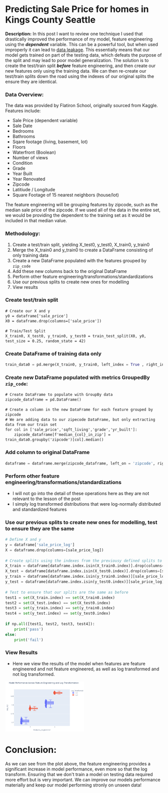 # Predicting Sale Price for homes in Kings County Seattle

**Description:** In this post I want to review one technique I used that drastically improved the performance of my model, feature engineering using the ***dependent*** variable. This can be a powerful tool, but when used improperly it can lead to [data leakage](https://medium.com/@gurupratap.matharu/data-leakage-in-machine-learning-390d560f0969). This essentially means that our model gets trained on part of the testing data, which defeats the purpose of the split and may lead to poor model generalization. The solution is to create the test/train split ***before*** feature engineering, and then create our new features only using the training data. We can then re-create our test/train splits down the road using the indexes of our original splits the ensure they are identical. 

### Data Overview:
The data was provided by Flatiron School, originally sourced from Kaggle. Features include:

- Sale Price (dependent variable)
- Sale Date
- Bedrooms
- Bathrooms
- Sqare footage (living, basement, lot)
- Floors
- Waterfront (Boolean)
- Number of views
- Condition
- Grade
- Year Built
- Year Renovated
- Zipcode
- Latitiude / Longitude
- Square Footage of 15 nearest neighbors (house/lot)

The feature engineering will be grouping features by zipcode, such as the median sale price of the zipcode. If we used all of the data in the entire set, we would be providing the dependent to the training set as it would be included in that median value. 

### Methodology:
1) Create a test/train split, yielding X_test0, y_test0, X_train0, y_train0
2) Merge the X_train0 and y_train0 to create a DataFrame consisting of only training data
3) Create a new DataFrame populated with the features grouped by `zip_code`
4) Add these new columns back to the original DataFrame
5) Perform other feature engineering/transformations/standardizations
6) Use our previous splits to create new ones for modelling
7) View results

### Create test/train split 
```python3
# Create our X and y
y0 = dataframe['sale_price']
X0 = dataframe.drop(columns=['sale_price'])

# Train/Test Split
X_train0, X_test0, y_train0, y_test0 = train_test_split(X0, y0, test_size = 0.25, random_state = 42)
```
### Create DataFrame of training data only
```python
train_data0 = pd.merge(X_train0, y_train0, left_index = True , right_index = True)
```

### Create new DataFrame populated with metrics GroupedBy `zip_code`:
```python3
# Create DataFrame to populate with GroupBy data
zipcode_dataframe = pd.DataFrame()

# Create a column in the new DataFrame for each feature grouped by zipcode
# We are adding data to our zipecode DataFrame, but only extracting data from our train set
for col in ['sale_price','sqft_living','grade','yr_built']:                
    zipcode_dataframe[f'median_{col}_in_zip'] = train_data0.groupby('zipcode')[col].median()
```

### Add column to original DataFrame
```python
dataframe = dataframe.merge(zipcode_dataframe, left_on = 'zipcode', right_index = True)
```

### Perform other feature engineering/transformations/standardizations
- I will not go into the detail of these operations here as they are not relevant to the lesson of the post
- I simply log transformed distributions that were log-normally distributed and standardized features 

### Use our previous splits to create new ones for modelling, test to ensure they are the same
```python
# Define X and y
y = dataframe['sale_price_log']
X = dataframe.drop(columns=[sale_price_log])

# Create splits using the indexes from the previousy defined splits to ensure they are identical
X_train = dataframe[dataframe.index.isin(X_train0.index)].drop(columns=[sale_price_log])
X_test = dataframe[dataframe.index.isin(X_test0.index)].drop(columns=[sale_price_log])
y_train = dataframe[dataframe.index.isin(y_train0.index)][sale_price_log]
y_test = dataframe[dataframe.index.isin(y_test0.index)][sale_price_log]

# Test to ensure that our splits are the same as before
test1 = set(X_train.index) == set(X_train0.index)
test2 = set(X_test.index) == set(X_test0.index)
test3 = set(y_train.index) == set(y_train0.index)
test4 = set(y_test.index) == set(y_test0.index)

if np.all([test1, test2, test3, test4]):
    print('pass')
else:
    print('fail')
```

### View Results
- Here we view the results of the model when features are feature engineered and not feature engineered, as well as log transformed and not log transformed. 
<img src="/images/model_performance_features_engineered_log_transformed.PNG?raw=true" width="50%" height="50%">

# Conclusion:
As we can see from the plot above, the feature engineering provides a significant increase in model performance, even more so that the log transform. Ensuring that we don't train a model on testing data required more effort but is very important. We can improve our models performance materially and keep our model performing stronly on unseen data! 
